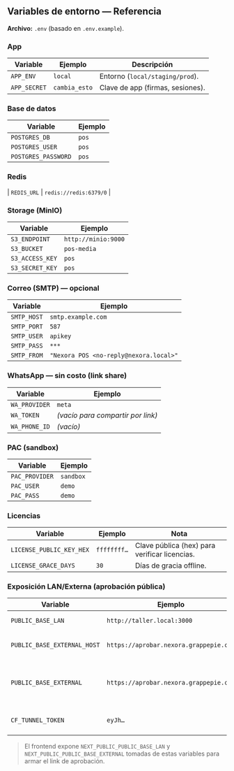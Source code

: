 ## Variables de entorno — Referencia

**Archivo:** `.env` (basado en `.env.example`).

### App

| Variable     | Ejemplo       | Descripción                      |
| ------------ | ------------- | -------------------------------- |
| `APP_ENV`    | `local`       | Entorno (`local/staging/prod`).  |
| `APP_SECRET` | `cambia_esto` | Clave de app (firmas, sesiones). |

### Base de datos

| Variable            | Ejemplo |
| ------------------- | ------- |
| `POSTGRES_DB`       | `pos`   |
| `POSTGRES_USER`     | `pos`   |
| `POSTGRES_PASSWORD` | `pos`   |

### Redis

\| `REDIS_URL` | `redis://redis:6379/0` |

### Storage (MinIO)

| Variable        | Ejemplo             |
| --------------- | ------------------- |
| `S3_ENDPOINT`   | `http://minio:9000` |
| `S3_BUCKET`     | `pos-media`         |
| `S3_ACCESS_KEY` | `pos`               |
| `S3_SECRET_KEY` | `pos`               |

### Correo (SMTP) — opcional

| Variable    | Ejemplo                                |
| ----------- | -------------------------------------- |
| `SMTP_HOST` | `smtp.example.com`                     |
| `SMTP_PORT` | `587`                                  |
| `SMTP_USER` | `apikey`                               |
| `SMTP_PASS` | `***`                                  |
| `SMTP_FROM` | `"Nexora POS <no-reply@nexora.local>"` |

### WhatsApp — sin costo (link share)

| Variable      | Ejemplo                           |
| ------------- | --------------------------------- |
| `WA_PROVIDER` | `meta`                            |
| `WA_TOKEN`    | *(vacío para compartir por link)* |
| `WA_PHONE_ID` | *(vacío)*                         |

### PAC (sandbox)

| Variable       | Ejemplo   |
| -------------- | --------- |
| `PAC_PROVIDER` | `sandbox` |
| `PAC_USER`     | `demo`    |
| `PAC_PASS`     | `demo`    |

### Licencias

| Variable                 | Ejemplo     | Nota                                          |
| ------------------------ | ----------- | --------------------------------------------- |
| `LICENSE_PUBLIC_KEY_HEX` | `ffffffff…` | Clave pública (hex) para verificar licencias. |
| `LICENSE_GRACE_DAYS`     | `30`        | Días de gracia offline.                       |

### Exposición LAN/Externa (aprobación pública)

| Variable                    | Ejemplo                                | Uso                                        |
| --------------------------- | -------------------------------------- | ------------------------------------------ |
| `PUBLIC_BASE_LAN`           | `http://taller.local:3000`             | Base en LAN.                               |
| `PUBLIC_BASE_EXTERNAL_HOST` | `https://aprobar.nexora.grappepie.com` | Host externo (para middleware).            |
| `PUBLIC_BASE_EXTERNAL`      | `https://aprobar.nexora.grappepie.com` | Base externa (para compartir en WhatsApp). |
| `CF_TUNNEL_TOKEN`           | `eyJh…`                                | Token del túnel de Cloudflare.             |

> El frontend expone `NEXT_PUBLIC_PUBLIC_BASE_LAN` y `NEXT_PUBLIC_PUBLIC_BASE_EXTERNAL` tomadas de estas variables para armar el link de aprobación.
